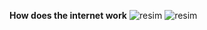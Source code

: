 **How does the internet work**
![resim](https://github.com/user-attachments/assets/9369cd5f-093f-4e8c-812d-ef0201ccae79)
![resim](https://github.com/user-attachments/assets/46086553-e560-428b-9edb-63e922b94d18)

